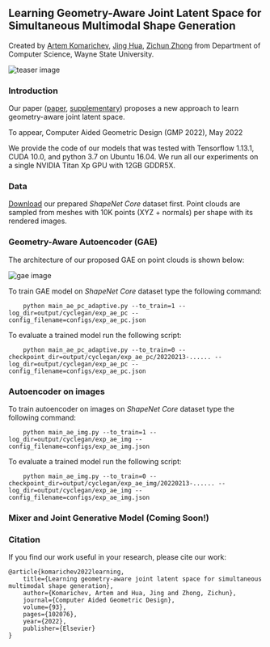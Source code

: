 ## Learning Geometry-Aware Joint Latent Space for Simultaneous Multimodal Shape Generation
Created by <a href="https://github.com/artemkomarichev" target="_blank">Artem Komarichev</a>, <a href="http://www.cs.wayne.edu/~jinghua/" target="_blank">Jing Hua</a>, <a href="http://www.cs.wayne.edu/zzhong/" target="_blank">Zichun Zhong</a> from Department of Computer Science, Wayne State University.

![teaser image](https://github.com/artemkomarichev/joint_latent_space/blob/main/pics/teaser.png)

### Introduction

Our paper (<a href="https://zichunzhong.github.io/papers/JointLatent_CAGD2022.pdf" target="_blank">paper</a>, <a href="https://zichunzhong.github.io/papers/JointLatent_Supp_CAGD2022_LR.pdf" target="_blank">supplementary</a>) proposes a new approach to learn geometry-aware joint latent space.

To appear, Computer Aided Geometric Design (GMP 2022), May 2022

We provide the code of our models that was tested with Tensorflow 1.13.1, CUDA 10.0, and python 3.7 on Ubuntu 16.04. We run all our experiments on a single NVIDIA Titan Xp GPU with 12GB GDDR5X.

### Data

<a href="https://waynestateprod-my.sharepoint.com/:u:/g/personal/fy7555_wayne_edu/ES0LnFwtCMhDlm1czqp3G1cBp5F58Dk1Nr7dyqwaSZm0Qg?e=kXPce9">Download</a> our prepared *ShapeNet Core* dataset first. Point clouds are sampled from meshes with 10K points (XYZ + normals) per shape with its rendered images.

### Geometry-Aware Autoencoder (GAE)

The architecture of our proposed GAE on point clouds is shown below:

![gae image](https://github.com/artemkomarichev/joint_latent_space/blob/main/pics/gae.png)
    
  To train GAE model on *ShapeNet Core* dataset type the following command:

        python main_ae_pc_adaptive.py --to_train=1 --log_dir=output/cyclegan/exp_ae_pc --config_filename=configs/exp_ae_pc.json

  To evaluate a trained model run the following script:

        python main_ae_pc_adaptive.py --to_train=0 --checkpoint_dir=output/cyclegan/exp_ae_pc/20220213-...... --log_dir=output/cyclegan/exp_ae_pc --config_filename=configs/exp_ae_pc.json

### Autoencoder on images
    
  To train autoencoder on images on *ShapeNet Core* dataset type the following command:

        python main_ae_img.py --to_train=1 --log_dir=output/cyclegan/exp_ae_img --config_filename=configs/exp_ae_img.json

  To evaluate a trained model run the following script:

        python main_ae_img.py --to_train=0 --checkpoint_dir=output/cyclegan/exp_ae_img/20220213-...... --log_dir=output/cyclegan/exp_ae_img --config_filename=configs/exp_ae_img.json

### Mixer and Joint Generative Model (Coming Soon!)

### Citation
If you find our work useful in your research, please cite our work:

    @article{komarichev2022learning,
        title={Learning geometry-aware joint latent space for simultaneous multimodal shape generation},
        author={Komarichev, Artem and Hua, Jing and Zhong, Zichun},
        journal={Computer Aided Geometric Design},
        volume={93},
        pages={102076},
        year={2022},
        publisher={Elsevier}
    }